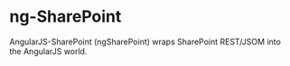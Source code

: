 ng-SharePoint
=============

  AngularJS-SharePoint (ngSharePoint) wraps SharePoint REST/JSOM into the AngularJS world.
